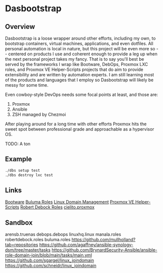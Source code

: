 # Dasbootstrap

## Overview

Dasbootstrap is a loose wrapper around other efforts, including my own, to bootstrap containers, virtual machines, applications, and even dotfiles.  All personal automation is local in nature, but this project will be even more so -- centered on products I use and coherent enough to provide a leg up when the next personal project takes my fancy.  That is to say you'll best be served by the frameworks I wrap like Bootware, DebOps, Proxmox LXC roles, and Proxmox VE Helper-Scripts projects that do aim to provide extensibility and are written by automation experts.  I am still learning most of the products and languages that I employ so Dasbootstrap will likely be messy for some time.

Even cowboy-style DevOps needs some focal points at least, and those are:

1. Proxmox
2. Ansible
3. ZSH managed by Chezmoi

After playing around for a long time with other efforts Proxmox hits the sweet spot between professional grade and approachable as a hypervisor OS.  

TODO: A ton

## Example

```bash
./dbs setup test
./dbs destroy lxc test
```

## Links

[Bootware](https://github.com/scruffaluff/bootware)
[Buluma Roles](https://galaxy.ansible.com/ui/repo/published/buluma/roles/docs/)
[Linux Domain Management](https://github.com/EddyMaestroDev/linux_domain_mgmt)
[Proxmox VE Helper-Scripts](https://tteck.github.io/Proxmox/)
[Robert Debock Roles](https://robertdebock.nl/ansible.html)
[cielito.proxmox](https://galaxy.ansible.com/ui/repo/published/cielito/proxmox/content/role/create_lxc/)

## Sandbox 

arensb.truenas
debops.debops
linuxhq.linux
manala.roles
robertdebock.roles
buluma.roles
https://github.com/mullholland?tab=repositories
https://github.com/agaffney/ansible-synology-dsm/tree/master/tasks
https://github.com/BrynardSecurity-Ansible/ansible-role-domain-join/blob/main/tasks/main.yml
https://github.com/sgargel/linux_joindomain
https://github.com/schneidr/linux_joindomain
